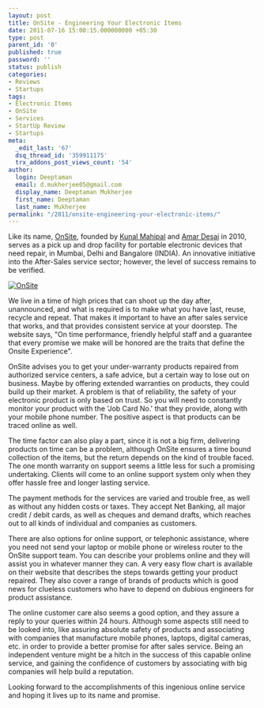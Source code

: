 ```yaml
---
layout: post
title: OnSite - Engineering Your Electronic Items
date: 2011-07-16 15:00:15.000000000 +05:30
type: post
parent_id: '0'
published: true
password: ''
status: publish
categories:
- Reviews
- Startups
tags:
- Electronic Items
- OnSite
- Services
- StartUp Review
- Startups
meta:
  _edit_last: '67'
  dsq_thread_id: '359911175'
  trx_addons_post_views_count: '54'
author:
  login: Deeptaman
  email: d.mukherjee05@gmail.com
  display_name: Deeptaman Mukherjee
  first_name: Deeptaman
  last_name: Mukherjee
permalink: "/2011/onsite-engineering-your-electronic-items/"
---
```

<p>Like its name, <a href="http://www.onsite.co.in/">OnSite</a>, founded by <a href="http://twitter.com/kunalmahipal">Kunal Mahipal</a> and <a href="http://www.linkedin.com/pub/amar-desai/23/869/330">Amar Desai</a> in 2010, serves as a pick up and drop facility for portable electronic devices that need repair, in Mumbai, Delhi and Bangalore (INDIA). An innovative initiative into the After-Sales service sector; however, the level of success remains to be verified. </p>
<p><a href="http://onsite.co.in/"><img src="/static/2011/07/onsite-logo.jpg" alt="OnSite" class="alignright" /></a></p>
<p>We live in a time of high prices that can shoot up the day after, unannounced, and what is required is to make what you have last, reuse, recycle and repeat. That makes it important to have an after sales service that works, and that provides consistent service at your doorstep.  The website says, "On time performance, friendly helpful staff and a guarantee that every promise we make will be honored are the traits that define the Onsite Experience".</p>

<p>OnSite advises you to get your under-warranty products repaired from authorized service centers, a safe advice, but a certain way to lose out on business. Maybe by offering extended warranties on products, they could build up their market. A problem is that of reliability, the safety of your electronic product is only based on trust. So you will need to constantly monitor your product with the 'Job Card No.' that they provide, along with your mobile phone number. The positive aspect is that products can be traced online as well.</p>
<p>The time factor can also play a part, since it is not a big firm, delivering products on time can be a problem, although OnSite ensures a time bound collection of the items, but the return depends on the kind of trouble faced. The one month warranty on support seems a little less for such a promising undertaking. Clients will come to an online support system only when they offer hassle free and longer lasting service. </p>
<p>The payment methods for the services are varied and trouble free, as well as without any hidden costs or taxes. They accept Net Banking, all major credit / debit cards, as well as cheques and demand drafts, which reaches out to all kinds of individual and companies as customers. </p>
<p>There are also options for online support, or telephonic assistance, where you need not send your laptop or mobile phone or wireless router to the OnSite support team. You can describe your problems online and they will assist you in whatever manner they can. A very easy flow chart is available on their website that describes the steps towards getting your product repaired. They also cover a range of brands of products which is good news for clueless customers who have to depend on dubious engineers for product assistance. </p>
<p>The online customer care also seems a good option, and they assure a reply to your queries within 24 hours. Although some aspects still need to be looked into, like assuring absolute safety of products and associating with companies that manufacture mobile phones, laptops, digital cameras, etc. in order to provide a better promise for after sales service. Being an independent venture might be a hitch in the success of this capable online service, and gaining the confidence of customers by associating with big companies will help build a reputation. </p>
<p>Looking forward to the accomplishments of this ingenious online service and hoping it lives up to its name and promise.</p>
